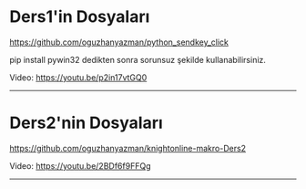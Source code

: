 # Ders1'in Dosyaları
https://github.com/oguzhanyazman/python_sendkey_click

pip install pywin32
dedikten sonra sorunsuz şekilde kullanabilirsiniz.

Video:
https://youtu.be/p2in17vtGQ0


__________________________

# Ders2'nin Dosyaları
https://github.com/oguzhanyazman/knightonline-makro-Ders2

Video:
https://youtu.be/2BDf6f9FFQg

__________________________
